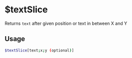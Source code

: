 # $textSlice

Returns `text` after given position or text in between X and Y

## Usage

```bash
$textSlice[text;x;y (optional)]
```

